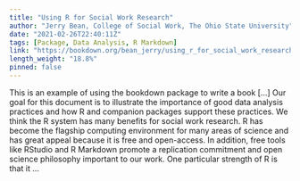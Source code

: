```yaml
---
title: "Using R for Social Work Research"
author: "Jerry Bean, College of Social Work, The Ohio State University"
date: "2021-02-26T22:40:11Z"
tags: [Package, Data Analysis, R Markdown]
link: "https://bookdown.org/bean_jerry/using_r_for_social_work_research/"
length_weight: "18.8%"
pinned: false
---
```


This is an example of using the bookdown package to write a book [...] Our goal for this document is to illustrate the importance of good data analysis practices and how R and companion packages support these practices. We think the R system has many benefits for social work research. R has become the flagship computing environment for many areas of science and has great appeal because it is free and open-access. In addition, free tools like RStudio and R Markdown promote a replication commitment and open science philosophy important to our work. One particular strength of R is that it ...
